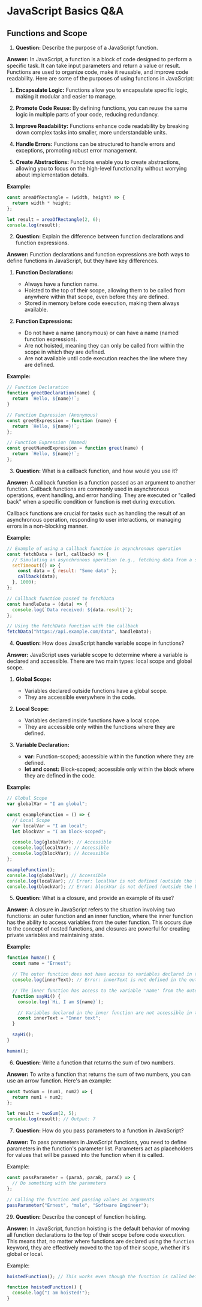 # JavaScript Basics Q&A

## Functions and Scope

1. **Question:** Describe the purpose of a JavaScript function.

**Answer:**
In JavaScript, a function is a block of code designed to perform a specific task. It can take input parameters and return a value or result. Functions are used to organize code, make it reusable, and improve code readability. Here are some of the purposes of using functions in JavaScript:

1. **Encapsulate Logic:**
   Functions allow you to encapsulate specific logic, making it modular and easier to manage.

2. **Promote Code Reuse:**
   By defining functions, you can reuse the same logic in multiple parts of your code, reducing redundancy.

3. **Improve Readability:**
   Functions enhance code readability by breaking down complex tasks into smaller, more understandable units.

4. **Handle Errors:**
   Functions can be structured to handle errors and exceptions, promoting robust error management.

5. **Create Abstractions:**
   Functions enable you to create abstractions, allowing you to focus on the high-level functionality without worrying about implementation details.

**Example:**

```javascript
const areaOfRectangle = (width, height) => {
  return width * height;
};

let result = areaOfRectangle(2, 6);
console.log(result);
```

2. **Question:** Explain the difference between function declarations and function expressions.

**Answer:**
Function declarations and function expressions are both ways to define functions in JavaScript, but they have key differences.

1. **Function Declarations:**

   - Always have a function name.
   - Hoisted to the top of their scope, allowing them to be called from anywhere within that scope, even before they are defined.
   - Stored in memory before code execution, making them always available.

2. **Function Expressions:**
   - Do not have a name (anonymous) or can have a name (named function expression).
   - Are not hoisted, meaning they can only be called from within the scope in which they are defined.
   - Are not available until code execution reaches the line where they are defined.

**Example:**

```javascript
// Function Declaration
function greetDeclaration(name) {
  return `Hello, ${name}!`;
}

// Function Expression (Anonymous)
const greetExpression = function (name) {
  return `Hello, ${name}!`;
};

// Function Expression (Named)
const greetNamedExpression = function greet(name) {
  return `Hello, ${name}!`;
};
```

3. **Question:** What is a callback function, and how would you use it?

**Answer:**
A callback function is a function passed as an argument to another function. Callback functions are commonly used in asynchronous operations, event handling, and error handling. They are executed or "called back" when a specific condition or function is met during execution.

Callback functions are crucial for tasks such as handling the result of an asynchronous operation, responding to user interactions, or managing errors in a non-blocking manner.

**Example:**

```javascript
// Example of using a callback function in asynchronous operation
const fetchData = (url, callback) => {
  // Simulating an asynchronous operation (e.g., fetching data from a server)
  setTimeout(() => {
    const data = { result: "Some data" };
    callback(data);
  }, 1000);
};

// Callback function passed to fetchData
const handleData = (data) => {
  console.log(`Data received: ${data.result}`);
};

// Using the fetchData function with the callback
fetchData("https://api.example.com/data", handleData);
```

4. **Question:** How does JavaScript handle variable scope in functions?

**Answer:**
JavaScript uses variable scope to determine where a variable is declared and accessible. There are two main types: local scope and global scope.

1. **Global Scope:**

   - Variables declared outside functions have a global scope.
   - They are accessible everywhere in the code.

2. **Local Scope:**

   - Variables declared inside functions have a local scope.
   - They are accessible only within the functions where they are defined.

3. **Variable Declaration:**
   - **var:** Function-scoped; accessible within the function where they are defined.
   - **let and const:** Block-scoped; accessible only within the block where they are defined in the code.

**Example:**

```javascript
// Global Scope
var globalVar = "I am global";

const exampleFunction = () => {
  // Local Scope
  var localVar = "I am local";
  let blockVar = "I am block-scoped";

  console.log(globalVar); // Accessible
  console.log(localVar); // Accessible
  console.log(blockVar); // Accessible
};

exampleFunction();
console.log(globalVar); // Accessible
console.log(localVar); // Error: localVar is not defined (outside the function)
console.log(blockVar); // Error: blockVar is not defined (outside the block)
```

5. **Question:** What is a closure, and provide an example of its use?

**Answer:**
A closure in JavaScript refers to the situation involving two functions: an outer function and an inner function, where the inner function has the ability to access variables from the outer function. This occurs due to the concept of nested functions, and closures are powerful for creating private variables and maintaining state.

**Example:**

```javascript
function human() {
  const name = "Ernest";

  // The outer function does not have access to variables declared in the inner function
  console.log(innerText); // Error: innerText is not defined in the outer function

  // The inner function has access to the variable 'name' from the outer function
  function sayHi() {
    console.log(`Hi, I am ${name}`);

    // Variables declared in the inner function are not accessible in the outer function
    const innerText = "Inner text";
  }

  sayHi();
}

human();
```

6. **Question:** Write a function that returns the sum of two numbers.

**Answer:**
To write a function that returns the sum of two numbers, you can use an arrow function. Here's an example:

```javascript
const twoSum = (num1, num2) => {
  return num1 + num2;
};

let result = twoSum(2, 5);
console.log(result); // Output: 7
```

7. **Question:** How do you pass parameters to a function in JavaScript?

**Answer:**
To pass parameters in JavaScript functions, you need to define parameters in the function's parameter list. Parameters act as placeholders for values that will be passed into the function when it is called.

Example:

```javascript
const passParameter = (paraA, paraB, paraC) => {
  // Do something with the parameters
};

// Calling the function and passing values as arguments
passParameter("Ernest", "male", "Software Engineer");
```

29. **Question:** Describe the concept of function hoisting.

**Answer:**
In JavaScript, function hoisting is the default behavior of moving all function declarations to the top of their scope before code execution. This means that, no matter where functions are declared using the `function` keyword, they are effectively moved to the top of their scope, whether it's global or local.

Example:

```javascript
hoistedFunction(); // This works even though the function is called before its declaration

function hoistedFunction() {
  console.log("I am hoisted!");
}
```
